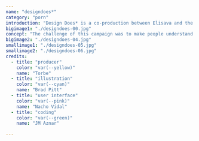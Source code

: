 ```yaml
---
name: "designdoes*"
category: "porn"
introduction: "Design Does* is a co-production between Elisava and the Barcelona Design Museum in collaboration with Domestic Data Streamers. The project collectively explores how design tackles the challenges faced by society, at times offering improvements and, at others, doing just the opposite."
bigimage1: "./designdoes-00.jpg"
concept: "The challenge of this campaign was to make people understand what Design Does*. To do so we took everyday objects, like a pen, and showed them that apart from the original functionality it was conceived for, its design is used in many other ways and for many different purposes. For better & for worse."
bigimage2: "./designdoes-04.jpg"
smallimage1: "./designdoes-05.jpg"
smallimage2: "./designdoes-06.jpg"
credits:
  - title: "producer"
    color: "var(--yellow)"
    name: "Torbe"
  - title: "illustration"
    color: "var(--cyan)"
    name: "Brad Pitt"
  - title: "user interface"
    color: "var(--pink)"
    name: "Nacho Vidal"
  - title: "coding"
    color: "var(--green)"
    name: "JM Aznar"

---
```

